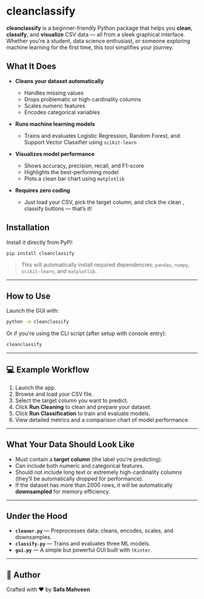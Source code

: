 # cleanclassify

**cleanclassify** is a beginner-friendly Python package that helps you **clean**, **classify**, and **visualize** CSV data — all from a sleek graphical interface. Whether you're a student, data science enthusiast, or someone exploring machine learning for the first time, this tool simplifies your journey.

## What It Does

- **Cleans your dataset automatically**
  - Handles missing values
  - Drops problematic or high-cardinality columns
  - Scales numeric features
  - Encodes categorical variables

- **Runs machine learning models**
  - Trains and evaluates Logistic Regression, Random Forest, and Support Vector Classifier using `scikit-learn`

- **Visualizes model performance**
  - Shows accuracy, precision, recall, and F1-score
  - Highlights the best-performing model
  - Plots a clean bar chart using `matplotlib`

- **Requires zero coding**
  - Just load your CSV, pick the target column, and click the clean , classify buttons — that’s it!


## Installation

Install it directly from PyPI:

```bash
pip install cleanclassify
````

>  This will automatically install required dependencies:
> `pandas`, `numpy`, `scikit-learn`, and `matplotlib`.

---

##  How to Use

Launch the GUI with:

```bash
python -m cleanclassify
```

Or if you're using the CLI script (after setup with console entry):

```bash
cleanclassify
```

---

## 💻 Example Workflow

1. Launch the app.
2. Browse and load your CSV file.
3. Select the target column you want to predict.
4. Click **Run Cleaning** to clean and prepare your dataset.
5. Click **Run Classification** to train and evaluate models.
6. View detailed metrics and a comparison chart of model performance.

---

## What Your Data Should Look Like

* Must contain a **target column** (the label you're predicting).
* Can include both numeric and categorical features.
* Should not include long text or extremely high-cardinality columns (they’ll be automatically dropped for performance).
* If the dataset has more than 2000 rows, it will be automatically **downsampled** for memory efficiency.

---

## Under the Hood

* **`cleaner.py`** — Preprocesses data: cleans, encodes, scales, and downsamples.
* **`classify.py`** — Trains and evaluates three ML models.
* **`gui.py`** — A simple but powerful GUI built with `tkinter`.

---

## 👤 Author

Crafted with ❤️ by **Safa Mahveen**
